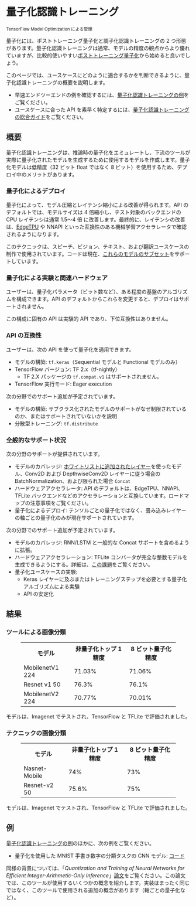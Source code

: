 # 量子化認識トレーニング

<sub>TensorFlow Model Optimization による管理</sub>

量子化には、ポストトレーニング量子化と調子化認識トレーニングの 2 つ形態があります。量子化認識トレーニングは通常、モデルの精度の観点からより優れていますが、比較的使いやすい[ポストトレーニング量子化](post_training.md)から始めると良いでしょう。

このページでは、ユースケースにどのように適合するかを判断できるように、量子化認識トレーニングの概要を説明します。

- 早速エンドツーエンドの例を確認するには、[量子化認識トレーニングの例](training_example.md)をご覧ください。
- ユースケースに合った API を素早く特定するには、[量子化認識トレーニングの総合ガイド](training_comprehensive_guide.md)をご覧ください。

## 概要

量子化認識トレーニングは、推論時の量子化をエミュレートし、下流のツールが実際に量子化されたモデルを生成するために使用するモデルを作成します。量子化モデルは低精度（32 ビット float ではなく 8 ビット）を使用するため、デプロイ中のメリットがあります。

### 量子化によるデプロイ

量子化によって、モデル圧縮とレイテンシ縮小による改善が得られます。API のデフォルトでは、モデルサイズは 4 倍縮小し、テスト対象のバックエンドの CPU レイテンシは通常 1.5～4 倍 に改善します。最終的に、レイテンシの改善は、[EdgeTPU](https://coral.ai/docs/edgetpu/benchmarks/) や NNAPI といった互換性のある機械学習アクセラレータで確認されるようになります。

このテクニックは、スピーチ、ビジョン、テキスト、および翻訳ユースケースの制作で使用されています。コードは現在、[これらのモデルのサブセット](#general-support-matrix)をサポートしています。

### 量子化による実験と関連ハードウェア

ユーザーは、量子化パラメータ（ビット数など）、ある程度の基盤のアルゴリズムを構成できます。API のデフォルトからこれらを変更すると、デプロイはサポートされません。

この構成に固有の API は実験的 API であり、下位互換性はありません。

### API の互換性

ユーザーは、次の API を使って量子化を適用できます。

- モデルの構築: `tf.keras`（Sequential モデルと Functional モデルのみ）
- TensorFlow バージョン: TF 2.x（tf-nightly）
    - TF 2.X パッケージの `tf.compat.v1` はサポートされません。
- TensorFlow 実行モード: Eager execution

次の分野でのサポート追加が予定されています。

<!-- TODO(tfmot): file Github issues. -->

- モデルの構築: サブクラス化されたモデルのサポートがなぜ制限されているのか、またはサポートされていないかを説明
- 分散型トレーニング: `tf.distribute`

### 全般的なサポート状況

次の分野のサポートが提供されています。

- モデルのカバレッジ: [ホワイトリストに追加されたレイヤー](https://github.com/tensorflow/model-optimization/tree/master/tensorflow_model_optimization/python/core/quantization/keras/default_8bit/default_8bit_quantize_registry.py)を使ったモデル、Conv2D および DepthwiseConv2D レイヤーに従う場合の BatchNormalization、および限られた場合 `Concat`
    <!-- TODO(tfmot): add more details and ensure they are all correct. -->
- ハードウェアアクセラレータ: API のデフォルトは、EdgeTPU、NNAPI、TFLite バックエンドなどのアクセラレーションと互換しています。ロードマップの注意事項をご覧ください。
- 量子化によるデプロイ: テンソルごとの量子化ではなく、畳み込みレイヤーの軸ごとの量子化のみが現在サポートされています。

次の分野でのサポート追加が予定されています。

<!-- TODO(tfmot): file Github issue. Update as more functionality is added prior
to launch. -->

- モデルのカバレッジ: RNN/LSTM と一般的な Concat サポートを含めるように拡張。
- ハードウェアアクセラレーション: TFLite コンバータが完全な整数モデルを生成できるようにする。詳細は、[この課題](https://github.com/tensorflow/tensorflow/issues/38285)をご覧ください。
- 量子化ユースケースの実験:
    - Keras レイヤーに及ぶまたはトレーニングステップを必要とする量子化アルゴリズムによる実験
    - API の安定化

## 結果

### ツールによる画像分類

<figure>
  <table>
    <tr>
      <th>モデル</th>
      <th>非量子化トップ 1 精度</th>
      <th>8 ビット量子化精度</th>
    </tr>
    <tr>
      <td>MobilenetV1 224</td>
      <td>71.03%</td>
      <td>71.06%</td>
    </tr>
    <tr>
      <td>Resnet v1 50</td>
      <td>76.3%</td>
      <td>76.1%</td>
    </tr>
    <tr>
      <td>MobilenetV2 224</td>
      <td>70.77%</td>
      <td>70.01%</td>
    </tr>
 </table>
</figure>

モデルは、Imagenet でテストされ、TensorFlow と TFLite で評価されました。

### テクニックの画像分類

<figure>
  <table>
    <tr>
      <th>モデル</th>
      <th>非量子化トップ 1 精度</th>
      <th>8 ビット量子化精度</th>
    </tr>
<tr>
      <td>Nasnet-Mobile</td>
      <td>74%</td>
      <td>73%</td>
    </tr>
    <tr>
      <td>Resnet-v2 50</td>
      <td>75.6%</td>
      <td>75%</td>
    </tr>
 </table>
</figure>

モデルは、Imagenet でテストされ、TensorFlow と TFLite で評価されました。

## 例

[量子化認識トレーニングの例](training_example.md)のほかに、次の例をご覧ください。

- 量子化を使用した MNIST 手書き数字の分類タスクの CNN モデル: [コード](https://github.com/tensorflow/model-optimization/blob/master/tensorflow_model_optimization/python/core/quantization/keras/quantize_functional_test.py)

同様の背景については、「*Quantization and Training of Neural Networks for Efficient Integer-Arithmetic-Only Inference*」[論文](https://arxiv.org/abs/1712.05877)をご覧ください。この論文では、このツールが使用するいくつかの概念を紹介します。実装はまったく同じではなく、このツールで使用される追加の概念があります（軸ごとの量子化など）。
